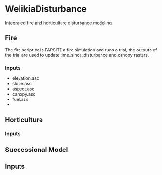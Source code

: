 # WelikiaDisturbance
Integrated fire and horticulture disturbance modeling

## Fire ##
The fire script calls FARSITE a fire simulation and runs a trial, the outputs of the trial are used to update time_since_disturbance and canopy rasters. 
### Inputs ###
 - elevation.asc
 - slope.asc
 - aspect.asc
 - canopy.asc
 - fuel.asc
 - 
## Horticulture ##
### Inputs ###

## Successional Model ##
## Inputs ##

